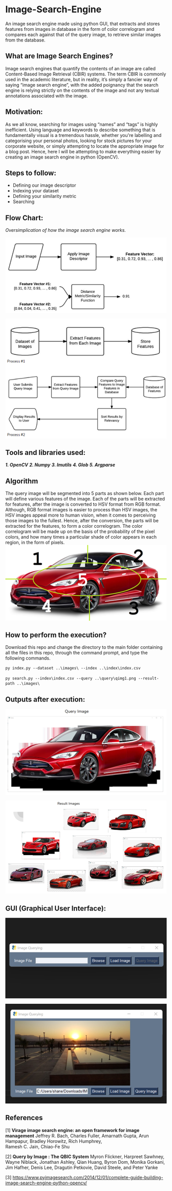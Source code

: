 # Image-Search-Engine
An image search engine made using python GUI, that extracts and stores features from images in database in the form of color correlogram and compares each against that of the query image, to retrieve similar images from the database.

## What are Image Search Engines?
Image search engines that quantify the contents of an image are called Content-Based Image Retrieval (CBIR) systems. The term CBIR is commonly used in the academic literature, but in reality, it’s simply a fancier way of saying “image search engine”, with the added poignancy that the search engine is relying strictly on the contents of the image and not any textual annotations associated with the image.

## Motivation:
As we all know, searching for images using “names” and “tags” is highly inefficient. Using language and keywords to describe something that is fundamentally visual is a tremendous hassle, whether you're labelling and categorising your personal photos, looking for stock pictures for your corporate website, or simply attempting to locate the appropriate image for a blog post. Hence, here I will be attempting to make everything easier by creating an image search engine in python (OpenCV).

## Steps to follow:
* Defining our image descriptor
* Indexing your dataset
* Defining your similarity metric
* Searching

## Flow Chart:
_Oversimplication of how the image search engine works._

![Data Flow](https://github.com/astrodestroyergithub/Image-Search-Engine/blob/master/assets/Data_Flow.png)

![Processes](https://github.com/astrodestroyergithub/Image-Search-Engine/blob/master/assets/Processes.png)

## Tools and libraries used:
_**1. OpenCV**_
_**2. Numpy**_
_**3. Imutils**_
_**4. Glob**_
_**5. Argparse**_

## Algorithm
The query image will be segmented into 5 parts as shown below. Each part will define various features of the image. Each of the parts will be extracted for features, after the image is converted to HSV format from RGB format. Although, RGB format images is easier to process than HSV images, the HSV images appeal more to human vision, when it comes to perceiving those images to the fullest. Hence, after the conversion, the parts will be extracted for the features, to form a color correlogram. The color correlogram will be made up on the basis of the probability of the pixel colors, and how many times a particular shade of color appears in each region, in the form of pixels.
![Query Image Segmented](https://github.com/astrodestroyergithub/Image-Search-Engine/blob/master/assets/temp.png)

## How to perform the execution?
Download this repo and change the directory to the main folder containing all the files in this repo, through the command prompt, and type the following commands.

```
py index.py --dataset ..\images\ --index ..\index\index.csv

py search.py --index\index.csv --query ..\query\qimg1.png --result-path ..\images\
```

## Outputs after execution:

![Query Image](https://github.com/astrodestroyergithub/Image-Search-Engine/blob/master/assets/Query_Image.png)

![result Images](https://github.com/astrodestroyergithub/Image-Search-Engine/blob/master/assets/Result_Images.png)

## GUI (Graphical User Interface):

![GUI Bar](https://github.com/astrodestroyergithub/Image-Search-Engine/blob/master/assets/Bar.jpg)

![GUI Display](https://github.com/astrodestroyergithub/Image-Search-Engine/blob/master/assets/Display.jpg)

## References

[1] **Virage image search engine: an open framework for image management** Jeffrey R. Bach, Charles Fuller, Amarnath Gupta, Arun Hampapur, Bradley Horowitz, Rich Humphrey,  
Ramesh C. Jain, Chiao-Fe Shu 


[2] **Query by Image : The QBIC System** Myron Flickner, Harpreet Sawhney, Wayne Niblack, Jonathan Ashley, Qian Huang, Byron Dom, Monika Gorkani, Jim Hafher, Denis Lee, Dragutin Petkovie, David Steele, and Peter Yanke

[3] https://www.pyimagesearch.com/2014/12/01/complete-guide-building-image-search-engine-python-opencv/